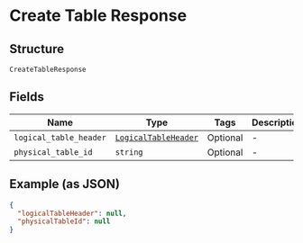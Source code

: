 
# Create Table Response

## Structure

`CreateTableResponse`

## Fields

| Name | Type | Tags | Description |
|  --- | --- | --- | --- |
| `logical_table_header` | [`LogicalTableHeader`](/doc/models/logical-table-header.md) | Optional | - |
| `physical_table_id` | `string` | Optional | - |

## Example (as JSON)

```json
{
  "logicalTableHeader": null,
  "physicalTableId": null
}
```

